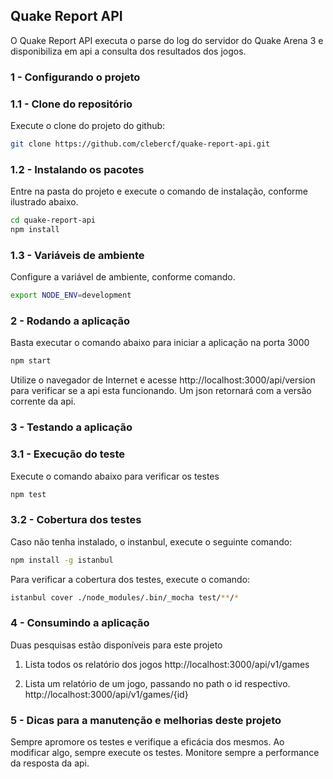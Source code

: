 ## Quake Report API

O Quake Report API executa o parse do log do servidor do Quake Arena 3 e disponibiliza em api a consulta dos resultados dos jogos.

### 1 - Configurando o projeto

### 1.1 - Clone do repositório

Execute o clone do projeto do github:
```bash
git clone https://github.com/clebercf/quake-report-api.git
```

### 1.2 - Instalando os pacotes

Entre na pasta do projeto e execute o comando de instalação, conforme ilustrado abaixo.
```bash
cd quake-report-api
npm install
```

### 1.3 - Variáveis de ambiente

Configure a variável de ambiente, conforme comando.
```bash
export NODE_ENV=development
```

### 2 - Rodando a aplicação

Basta executar o comando abaixo para iniciar a aplicação na porta 3000
```bash
npm start
```

Utilize o navegador de Internet e acesse http://localhost:3000/api/version para verificar se a api esta funcionando. Um json retornará com a versão corrente da api.

### 3 - Testando a aplicação

### 3.1 - Execução do teste

Execute o comando abaixo para verificar os testes
```bash
npm test
```

### 3.2 - Cobertura dos testes
Caso não tenha instalado, o instanbul, execute o seguinte comando:
```bash
npm install -g istanbul
```

Para verificar a cobertura dos testes, execute o comando:
```bash
istanbul cover ./node_modules/.bin/_mocha test/**/*
```

### 4 - Consumindo a aplicação

Duas pesquisas estão disponíveis para este projeto
1) Lista todos os relatório dos jogos
http://localhost:3000/api/v1/games

2) Lista um relatório de um jogo, passando no path o id respectivo.
http://localhost:3000/api/v1/games/{id}

### 5 - Dicas para a manutenção e melhorias deste projeto

Sempre apromore os testes e verifique a eficácia dos mesmos.
Ao modificar algo, sempre execute os testes.
Monitore sempre a performance da resposta da api.